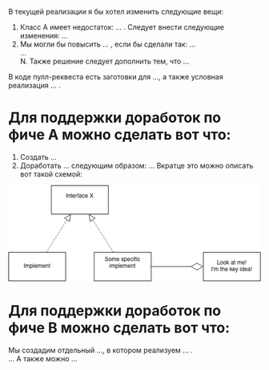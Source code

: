 В текущей реализации я бы хотел изменить следующие вещи:
1. Класс А имеет недостаток: ... . Следует внести следующие изменения: ...
2. Мы могли бы повысить ... , если бы сделали так: ...  
...  
N. Также решение следует дополнить тем, что ...

В коде пулл-реквеста есть заготовки для ..., а также условная реализация ... .

# Для поддержки доработок по фиче A можно сделать вот что:
1. Создать ...
2. Доработать ... следующим образом: ...
Вкратце это можно описать вот такой схемой:  

![Some scheme, not necessarily UML](/img/solution.png)

# Для поддержки доработок по фиче B можно сделать вот что: 
Мы создадим отдельный ..., в котором реализуем ... .  
... 
А также можно ...  

